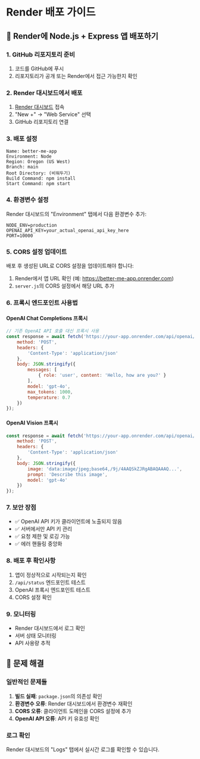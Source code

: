 # Render 배포 가이드

## 🚀 Render에 Node.js + Express 앱 배포하기

### 1. GitHub 리포지토리 준비
1. 코드를 GitHub에 푸시
2. 리포지토리가 공개 또는 Render에서 접근 가능한지 확인

### 2. Render 대시보드에서 배포
1. [Render 대시보드](https://dashboard.render.com) 접속
2. "New +" → "Web Service" 선택
3. GitHub 리포지토리 연결

### 3. 배포 설정
```
Name: better-me-app
Environment: Node
Region: Oregon (US West)
Branch: main
Root Directory: (비워두기)
Build Command: npm install
Start Command: npm start
```

### 4. 환경변수 설정
Render 대시보드의 "Environment" 탭에서 다음 환경변수 추가:

```
NODE_ENV=production
OPENAI_API_KEY=your_actual_openai_api_key_here
PORT=10000
```

### 5. CORS 설정 업데이트
배포 후 생성된 URL로 CORS 설정을 업데이트해야 합니다:

1. Render에서 앱 URL 확인 (예: https://better-me-app.onrender.com)
2. `server.js`의 CORS 설정에서 해당 URL 추가

### 6. 프록시 엔드포인트 사용법

#### OpenAI Chat Completions 프록시
```javascript
// 기존 OpenAI API 호출 대신 프록시 사용
const response = await fetch('https://your-app.onrender.com/api/openai/chat/completions', {
    method: 'POST',
    headers: {
        'Content-Type': 'application/json'
    },
    body: JSON.stringify({
        messages: [
            { role: 'user', content: 'Hello, how are you?' }
        ],
        model: 'gpt-4o',
        max_tokens: 1000,
        temperature: 0.7
    })
});
```

#### OpenAI Vision 프록시
```javascript
const response = await fetch('https://your-app.onrender.com/api/openai/vision', {
    method: 'POST',
    headers: {
        'Content-Type': 'application/json'
    },
    body: JSON.stringify({
        image: 'data:image/jpeg;base64,/9j/4AAQSkZJRgABAQAAAQ...',
        prompt: 'Describe this image',
        model: 'gpt-4o'
    })
});
```

### 7. 보안 장점
- ✅ OpenAI API 키가 클라이언트에 노출되지 않음
- ✅ 서버에서만 API 키 관리
- ✅ 요청 제한 및 로깅 가능
- ✅ 에러 핸들링 중앙화

### 8. 배포 후 확인사항
1. 앱이 정상적으로 시작되는지 확인
2. `/api/status` 엔드포인트 테스트
3. OpenAI 프록시 엔드포인트 테스트
4. CORS 설정 확인

### 9. 모니터링
- Render 대시보드에서 로그 확인
- 서버 상태 모니터링
- API 사용량 추적

## 🔧 문제 해결

### 일반적인 문제들
1. **빌드 실패**: `package.json`의 의존성 확인
2. **환경변수 오류**: Render 대시보드에서 환경변수 재확인
3. **CORS 오류**: 클라이언트 도메인을 CORS 설정에 추가
4. **OpenAI API 오류**: API 키 유효성 확인

### 로그 확인
Render 대시보드의 "Logs" 탭에서 실시간 로그를 확인할 수 있습니다.